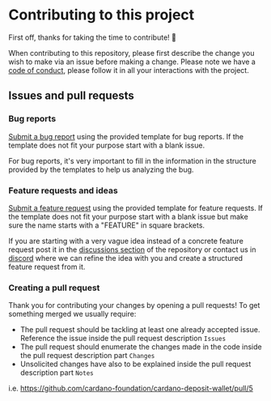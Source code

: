 # Contributing to this project

First off, thanks for taking the time to contribute! 🎉

When contributing to this repository, please first describe the change you wish to make via an issue before making a change.
Please note we have a [code of conduct](CODE_OF_CONDUCT.md), please follow it in all your interactions with the project.

## Issues and pull requests

### Bug reports

[Submit a bug report](https://github.com/cardano-foundation/cardano-deposit-wallet/issues/new?labels=bug&template=bug_report.yml) using the provided template for bug reports. If the template does not fit your purpose start with a blank issue.

For bug reports, it's very important to fill in the information in the structure provided by the templates to help us analyzing the bug.

### Feature requests and ideas

[Submit a feature request](https://github.com/cardano-foundation/cardano-deposit-wallet/issues/new?labels=enhancement&template=feature_request.yml) using the provided template for feature requests. If the template does not fit your purpose start with a blank issue but make sure the name starts with a "FEATURE" in square brackets.

If you are starting with a very vague idea instead of a concrete feature request post it in the [discussions section](https://github.com/cardano-foundation/cardano-deposit-wallet/discussions) of the repository or contact us in [discord](https://discord.gg/UrjTq655) where we can refine the idea with you and create a structured feature request from it.

### Creating a pull request

Thank you for contributing your changes by opening a pull requests! To get something merged we usually require:

- The pull request should be tackling at least one already accepted issue. Reference the issue inside the pull request description `Issues`
- The pull request should enumerate the changes made in the code inside the pull request description part `Changes`
- Unsolicited changes have also to be explained inside the pull request description part `Notes`

i.e. https://github.com/cardano-foundation/cardano-deposit-wallet/pull/5

